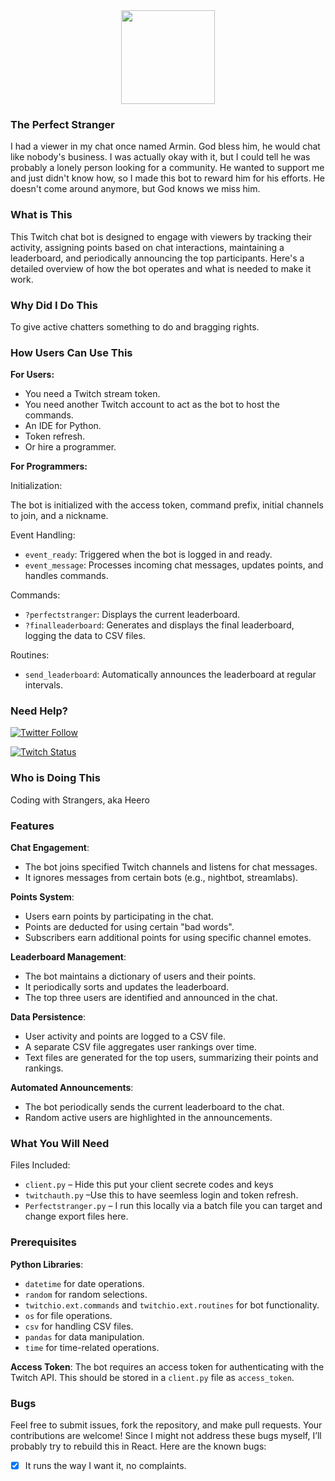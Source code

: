 <div id="header" align="center">
  <img src="https://media.giphy.com/media/v1.Y2lkPTc5MGI3NjExNjAyMXphYmdkeWhsZjdzNWIyMjg0MGt5N3Rxd3dvZnFjZ2NuZXExMSZlcD12MV9pbnRlcm5hbF9naWZfYnlfaWQmY3Q9cw/jvOHlU7qhcnsEGuTQZ/giphy.gif" width="150"/>
</div>

### The Perfect Stranger

I had a viewer in my chat once named Armin. God bless him, he would chat like nobody's business. I was actually okay with it, but I could tell he was probably a lonely person looking for a community. He wanted to support me and just didn't know how, so I made this bot to reward him for his efforts. He doesn't come around anymore, but God knows we miss him.

### What is This

This Twitch chat bot is designed to engage with viewers by tracking their activity, assigning points based on chat interactions, maintaining a leaderboard, and periodically announcing the top participants. Here's a detailed overview of how the bot operates and what is needed to make it work.

### Why Did I Do This

To give active chatters something to do and bragging rights.

### How Users Can Use This

**For Users:**
- You need a Twitch stream token.
- You need another Twitch account to act as the bot to host the commands.
- An IDE for Python.
- Token refresh.
- Or hire a programmer.

**For Programmers:**

Initialization:

The bot is initialized with the access token, command prefix, initial channels to join, and a nickname.

Event Handling:

- `event_ready`: Triggered when the bot is logged in and ready.
- `event_message`: Processes incoming chat messages, updates points, and handles commands.

Commands:

- `?perfectstranger`: Displays the current leaderboard.
- `?finalleaderboard`: Generates and displays the final leaderboard, logging the data to CSV files.

Routines:

- `send_leaderboard`: Automatically announces the leaderboard at regular intervals.

### Need Help?

[![Twitter Follow](https://img.shields.io/badge/Twitter-Follow%20%40strangestcoder-1DA1F2?style=for-the-badge&logo=twitter)](https://x.com/strangestcoder)

[![Twitch Status](https://img.shields.io/badge/Twitch-Live%20Codingwithstrangers-9146FF?style=for-the-badge&logo=twitch)](https://www.twitch.tv/codingwithstrangers)

### Who is Doing This

Coding with Strangers, aka Heero

### Features

**Chat Engagement**:
- The bot joins specified Twitch channels and listens for chat messages.
- It ignores messages from certain bots (e.g., nightbot, streamlabs).

**Points System**:
- Users earn points by participating in the chat.
- Points are deducted for using certain "bad words".
- Subscribers earn additional points for using specific channel emotes.

**Leaderboard Management**:
- The bot maintains a dictionary of users and their points.
- It periodically sorts and updates the leaderboard.
- The top three users are identified and announced in the chat.

**Data Persistence**:
- User activity and points are logged to a CSV file.
- A separate CSV file aggregates user rankings over time.
- Text files are generated for the top users, summarizing their points and rankings.

**Automated Announcements**:
- The bot periodically sends the current leaderboard to the chat.
- Random active users are highlighted in the announcements.

### What You Will Need

Files Included:
- `client.py` – Hide this put your client secrete codes and keys
- `twitchauth.py` –Use this to have seemless login and token refresh.
- `Perfectstranger.py` – I run this locally via a batch file you can target and change export files here. 

### Prerequisites

**Python Libraries**:
- `datetime` for date operations.
- `random` for random selections.
- `twitchio.ext.commands` and `twitchio.ext.routines` for bot functionality.
- `os` for file operations.
- `csv` for handling CSV files.
- `pandas` for data manipulation.
- `time` for time-related operations.

**Access Token**: The bot requires an access token for authenticating with the Twitch API. This should be stored in a `client.py` file as `access_token`.

### Bugs

Feel free to submit issues, fork the repository, and make pull requests. Your contributions are welcome! Since I might not address these bugs myself, I’ll probably try to rebuild this in React. Here are the known bugs:

- [x] It runs the way I want it, no complaints.
